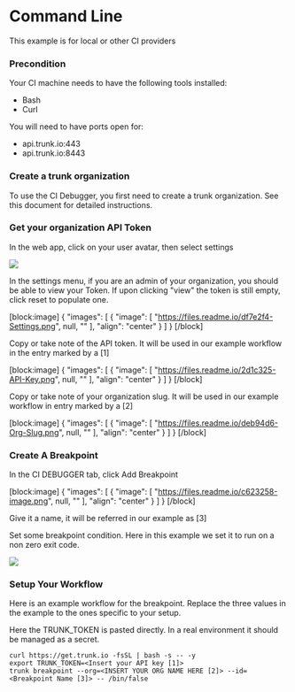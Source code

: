 # Command Line

This example is for local or other CI providers

### Precondition

Your CI machine needs to have the following tools installed:

* Bash
* Curl

You will need to have ports open for:

* api.trunk.io:443
* api.trunk.io:8443

### Create a trunk organization

To use the CI Debugger, you first need to create a trunk organization. See this document for detailed instructions.

### Get your organization API Token

In the web app, click on your user avatar, then select settings

![](https://files.readme.io/8c5f295-image.png)

In the settings menu, if you are an admin of your organization, you should be able to view your Token. If upon clicking "view" the token is still empty, click reset to populate one.

\[block:image] { "images": \[ { "image": \[ "https://files.readme.io/df7e2f4-Settings.png", null, "" ], "align": "center" } ] } \[/block]

Copy or take note of the API token. It will be used in our example workflow in the entry marked by a \[1]

\[block:image] { "images": \[ { "image": \[ "https://files.readme.io/2d1c325-API-Key.png", null, "" ], "align": "center" } ] } \[/block]

Copy or take note of your organization slug. It will be used in our example workflow in entry marked by a \[2]

\[block:image] { "images": \[ { "image": \[ "https://files.readme.io/deb94d6-Org-Slug.png", null, "" ], "align": "center" } ] } \[/block]

### Create A Breakpoint

In the CI DEBUGGER tab, click Add Breakpoint

\[block:image] { "images": \[ { "image": \[ "https://files.readme.io/c623258-image.png", null, "" ], "align": "center" } ] } \[/block]

Give it a name, it will be referred in our example as \[3]

Set some breakpoint condition. Here in this example we set it to run on a non zero exit code.

![](https://files.readme.io/980a194-image.png)

### Setup Your Workflow

Here is an example workflow for the breakpoint. Replace the three values in the example to the ones specific to your setup.

Here the TRUNK\_TOKEN is pasted directly. In a real environment it should be managed as a secret.

```
curl https://get.trunk.io -fsSL | bash -s -- -y
export TRUNK_TOKEN=<Insert your API key [1]>
trunk breakpoint --org=<INSERT YOUR ORG NAME HERE [2]> --id=<Breakpoint Name [3]> -- /bin/false
```
